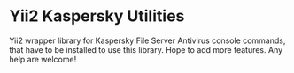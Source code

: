 # Yii2 Kaspersky Utilities

Yii2 wrapper library for Kaspersky File Server Antivirus console commands, that have to be installed to use this library.
Hope to add more features. Any help are welcome!
